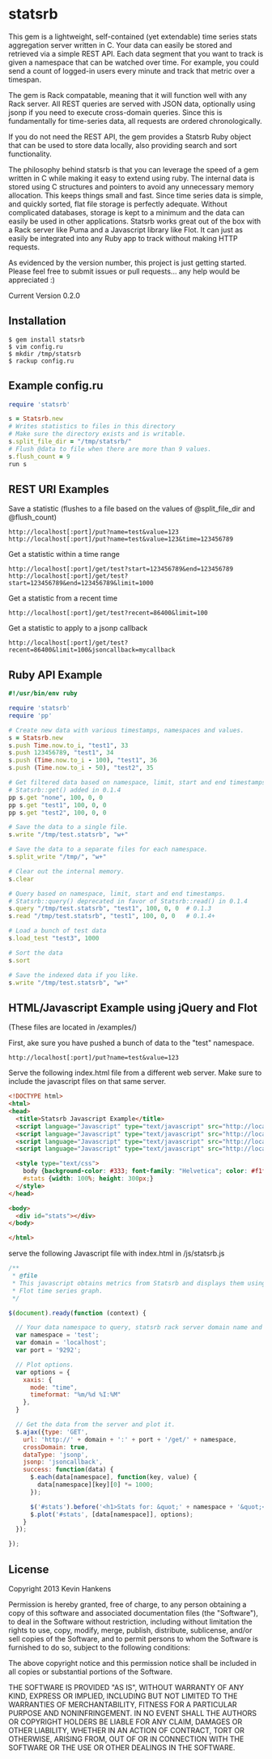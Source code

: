 statsrb
=======
This gem is a lightweight, self-contained (yet extendable) time series stats aggregation server written in C. Your data can easily be stored and retrieved via a simple REST API. Each data segment that you want to track is given a namespace that can be watched over time. For example, you could send a count of logged-in users every minute and track that metric over a timespan.

The gem is Rack compatable, meaning that it will function well with any Rack server. All REST queries are served with JSON data, optionally using jsonp if you need to execute cross-domain queries. Since this is fundamentally for time-series data, all requests are ordered chronologically.

If you do not need the REST API, the gem provides a Statsrb Ruby object that can be used to store data locally, also providing search and sort functionality.

The philosophy behind statsrb is that you can leverage the speed of a gem written in C while making it easy to extend using ruby. The internal data is stored using C structures and pointers to avoid any unnecessary memory allocation. This keeps things small and fast. Since time series data is simple, and quickly sorted, flat file storage is perfectly adequate. Without complicated databases, storage is kept to a minimum and the data can easily be used in other applications. Statsrb works great out of the box with a Rack server like Puma and a Javascript library like Flot. It can just as easily be integrated into any Ruby app to track without making HTTP requests.

As evidenced by the version number, this project is just getting started. Please feel free to submit issues or pull requests... any help would be appreciated :)

Current Version 0.2.0

Installation
------------
```
$ gem install statsrb
$ vim config.ru
$ mkdir /tmp/statsrb
$ rackup config.ru
```

Example config.ru
-----------------
```ruby
require 'statsrb'

s = Statsrb.new
# Writes statistics to files in this directory
# Make sure the directory exists and is writable.
s.split_file_dir = "/tmp/statsrb/"
# Flush @data to file when there are more than 9 values.
s.flush_count = 9
run s
```

REST URI Examples
-----------------
Save a statistic (flushes to a file based on the values of @split_file_dir and @flush_count)
```
http://localhost[:port]/put?name=test&value=123
http://localhost[:port]/put?name=test&value=123&time=123456789
```
Get a statistic within a time range
```
http://localhost[:port]/get/test?start=123456789&end=123456789
http://localhost[:port]/get/test?start=123456789&end=123456789&limit=1000
```
Get a statistic from a recent time
```
http://localhost[:port]/get/test?recent=86400&limit=100
```
Get a statistic to apply to a jsonp callback
```
http://localhost[:port]/get/test?recent=86400&limit=100&jsoncallback=mycallback
```

Ruby API Example
----------------
```ruby
#!/usr/bin/env ruby

require 'statsrb'
require 'pp'

# Create new data with various timestamps, namespaces and values.
s = Statsrb.new
s.push Time.now.to_i, "test1", 33
s.push 123456789, "test1", 34
s.push (Time.now.to_i - 100), "test1", 36
s.push (Time.now.to_i - 50), "test2", 35

# Get filtered data based on namespace, limit, start and end timestamps.
# Statsrb::get() added in 0.1.4
pp s.get "none", 100, 0, 0
pp s.get "test1", 100, 0, 0
pp s.get "test2", 100, 0, 0

# Save the data to a single file.
s.write "/tmp/test.statsrb", "w+"

# Save the data to a separate files for each namespace.
s.split_write "/tmp/", "w+"

# Clear out the internal memory.
s.clear

# Query based on namespace, limit, start and end timestamps.
# Statsrb::query() deprecated in favor of Statsrb::read() in 0.1.4
s.query "/tmp/test.statsrb", "test1", 100, 0, 0  # 0.1.3
s.read "/tmp/test.statsrb", "test1", 100, 0, 0   # 0.1.4+

# Load a bunch of test data
s.load_test "test3", 1000

# Sort the data
s.sort

# Save the indexed data if you like.
s.write "/tmp/test.statsrb", "w+"
```

HTML/Javascript Example using jQuery and Flot
---------------------------------------------
(These files are located in /examples/)

First, ake sure you have pushed a bunch of data to the "test" namespace.
```
http://localhost[:port]/put?name=test&value=123
```

Serve the following index.html file from a different web server. Make sure to include the javascript files on that same server.
```html
<!DOCTYPE html>
<html>
<head>
  <title>Statsrb Javascript Example</title>
  <script language="Javascript" type="text/javascript" src="http://localhost:3000/js/jquery.min.js"></script> 
  <script language="Javascript" type="text/javascript" src="http://localhost:3000/js/jquery.flot.min.js"></script> 
  <script language="Javascript" type="text/javascript" src="http://localhost:3000/js/jquery.flot.time.min.js"></script> 
  <script language="Javascript" type="text/javascript" src="http://localhost:3000/js/statsrb.js"></script>

  <style type="text/css">
    body {background-color: #333; font-family: "Helvetica"; color: #f1f1f1;}
    #stats {width: 100%; height: 300px;}
  </style>
</head>

<body>
  <div id="stats"></div>
</body>

</html>
```

serve the following Javascript file with index.html in /js/statsrb.js
```javascript
/**
 * @file
 * This javascript obtains metrics from Statsrb and displays them using a simple
 * Flot time series graph.
 */

$(document).ready(function (context) {

  // Your data namespace to query, statsrb rack server domain name and port.
  var namespace = 'test';
  var domain = 'localhost';
  var port = '9292';

  // Plot options.
  var options = {
    xaxis: {
      mode: "time",
      timeformat: "%m/%d %I:%M"
    },
  }

  // Get the data from the server and plot it.
  $.ajax({type: 'GET',
    url: 'http://' + domain + ':' + port + '/get/' + namespace,
    crossDomain: true,
    dataType: 'jsonp',
    jsonp: 'jsoncallback',
    success: function(data) {
      $.each(data[namespace], function(key, value) {
        data[namespace][key][0] *= 1000;
      });

      $('#stats').before('<h1>Stats for: &quot;' + namespace + '&quot;</h1>');
      $.plot('#stats', [data[namespace]], options);
    }
  });

});
```

License
-------
Copyright 2013 Kevin Hankens

Permission is hereby granted, free of charge, to any person obtaining
a copy of this software and associated documentation files (the
"Software"), to deal in the Software without restriction, including
without limitation the rights to use, copy, modify, merge, publish,
distribute, sublicense, and/or sell copies of the Software, and to
permit persons to whom the Software is furnished to do so, subject to
the following conditions:

The above copyright notice and this permission notice shall be
included in all copies or substantial portions of the Software.

THE SOFTWARE IS PROVIDED "AS IS", WITHOUT WARRANTY OF ANY KIND,
EXPRESS OR IMPLIED, INCLUDING BUT NOT LIMITED TO THE WARRANTIES OF
MERCHANTABILITY, FITNESS FOR A PARTICULAR PURPOSE AND
NONINFRINGEMENT. IN NO EVENT SHALL THE AUTHORS OR COPYRIGHT HOLDERS BE
LIABLE FOR ANY CLAIM, DAMAGES OR OTHER LIABILITY, WHETHER IN AN ACTION
OF CONTRACT, TORT OR OTHERWISE, ARISING FROM, OUT OF OR IN CONNECTION
WITH THE SOFTWARE OR THE USE OR OTHER DEALINGS IN THE SOFTWARE.
